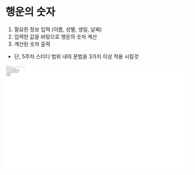 행운의 숫자
=============

1. 필요한 정보 입력 (이름, 성별, 생일, 날짜)
2. 입력한 값을 바탕으로 행운의 숫자 계산
3. 계산된 숫자 출력

* 단, 5주차 스터디 범위 내의 문법을 3가지 이상 적용 시킬것

<img src="./제목 없음.png">
